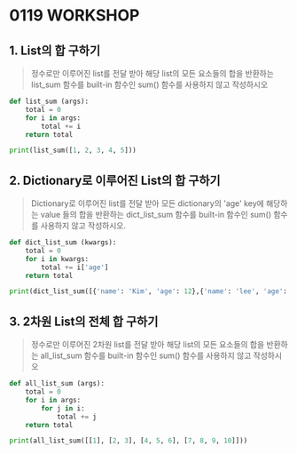 # 0119 WORKSHOP



## 1.  List의 합 구하기

> 정수로만 이루어진 list를 전달 받아 해당 list의 모든 요소들의 합을 반환하는 list_sum 함수를 built-in 함수인 sum() 함수를 사용하지 않고 작성하시오

``` python
def list_sum (args):
    total = 0
    for i in args:
        total += i
    return total

print(list_sum([1, 2, 3, 4, 5]))
```



## 2. Dictionary로 이루어진 List의 합 구하기

> Dictionary로 이루어진 list를 전달 받아 모든 dictionary의 'age' key에 해당하는 value 들의 합을 반환하는 dict_list_sum 함수를 built-in 함수인 sum() 함수를 사용하지 않고 작성하시오.

```python
def dict_list_sum (kwargs):
    total = 0
    for i in kwargs:
        total += i['age']
    return total

print(dict_list_sum([{'name': 'Kim', 'age': 12},{'name': 'lee', 'age': 4}]))
```



## 3. 2차원 List의 전체 합 구하기

> 정수로만 이루어진 2차원 list를 전달 받아 해당 list의 모든 요소들의 합을 반환하는 all_list_sum 함수를 built-in 함수인 sum() 함수를 사용하지 않고 작성하시오

```python
def all_list_sum (args):
    total = 0
    for i in args:
        for j in i:
            total += j
    return total

print(all_list_sum([[1], [2, 3], [4, 5, 6], [7, 8, 9, 10]]))
```

